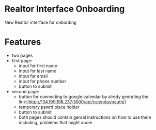 # Realtor Interface Onboarding
New Realtor interface for onbording
# Features
- two pages 
- first page:
  - input for first name
  - input for last name
  - input for email
  - input for phone number
  - button to submit
- second page:
  - button for connecting to google calendar by alredy genrating the link:(http://134.199.198.237:3000/api/calendar/oauth/<genrated based on previous anserw>)
  - temporary pswrd place holder
  - button to submit
  - both pages should contain genral instructions on how to use them including, problems that might oucer
